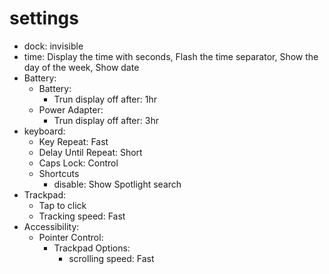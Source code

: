 # settings
- dock: invisible
- time: Display the time with seconds, Flash the time separator, Show the day of the week, Show date
- Battery:
  - Battery:
    - Trun display off after: 1hr
  - Power Adapter:
    - Trun display off after: 3hr
- keyboard:
  - Key Repeat: Fast
  - Delay Until Repeat: Short
  - Caps Lock: Control
  - Shortcuts
    - disable: Show Spotlight search
- Trackpad:
  - Tap to click
  - Tracking speed: Fast
- Accessibility:
  - Pointer Control:
    - Trackpad Options:
      - scrolling speed: Fast